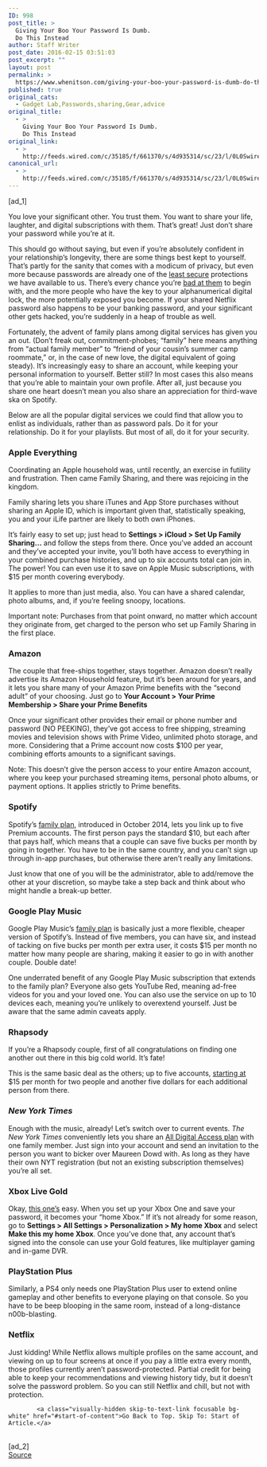 ```yaml
---
ID: 998
post_title: >
  Giving Your Boo Your Password Is Dumb.
  Do This Instead
author: Staff Writer
post_date: 2016-02-15 03:51:03
post_excerpt: ""
layout: post
permalink: >
  https://www.whenitson.com/giving-your-boo-your-password-is-dumb-do-this-instead/
published: true
original_cats:
  - Gadget Lab,Passwords,sharing,Gear,advice
original_title:
  - >
    Giving Your Boo Your Password Is Dumb.
    Do This Instead
original_link:
  - >
    http://feeds.wired.com/c/35185/f/661370/s/4d935314/sc/23/l/0L0Swired0N0C20A160C0A20Cgiving0Eyour0Eboo0Eyour0Epassword0Eis0Edumb0Edo0Ethis0Einstead0C/story01.htm
canonical_url:
  - >
    http://feeds.wired.com/c/35185/f/661370/s/4d935314/sc/23/l/0L0Swired0N0C20A160C0A20Cgiving0Eyour0Eboo0Eyour0Epassword0Eis0Edumb0Edo0Ethis0Einstead0C/story01.htm
---
```

 [ad_1]
<br><div id=""><p>You love your significant other. You trust them. You want to share your life, laughter, and digital subscriptions with them. That’s great! Just don’t share your password while you’re at it. </p>
<p>This should go without saying, but even if you’re absolutely confident in your relationship’s longevity, there are some things best kept to yourself. That’s partly for the sanity that comes with a modicum of privacy, but even more because passwords are already one of the <a href="http://www.wired.com/2012/11/ff-mat-honan-password-hacker/" target="_blank">least secure</a>  protections we have available to us. There’s every chance you’re <a href="http://www.wired.com/2016/01/worst-passwords-list/" target="_blank">bad at them</a> to begin with, and the more people who have the key to your alphanumerical digital lock, the more potentially exposed you become. If your shared Netflix password also happens to be your banking password, and your significant other gets hacked, you’re suddenly in a heap of trouble as well. </p>
<p>Fortunately, the advent of family plans among digital services has given you an out. (Don’t freak out, commitment-phobes; “family” here means anything from “actual family member” to “friend of your cousin’s summer camp roommate,” or, in the case of new love, the digital equivalent of going steady). It’s increasingly easy to share an account, while keeping your personal information to yourself. Better still? In most cases this also means that you’re able to maintain your own profile. After all, just because you share one heart doesn’t mean you also share an appreciation for third-wave ska on Spotify. </p>
<p>Below are all the popular digital services we could find that allow you to enlist as individuals, rather than as password pals.  Do it for your relationship. Do it for your playlists. But most of all, do it for your security.</p>
<h3>Apple Everything</h3>
<p>Coordinating an Apple household was, until recently, an exercise in futility and frustration. Then came Family Sharing, and there was rejoicing in the kingdom.</p>
<p>Family sharing lets you share iTunes and App Store purchases without sharing an Apple ID, which is important given that, statistically speaking, you and your iLife partner are likely to both own iPhones.</p>
<p>It’s fairly easy to set up; just head to <b>Settings &gt; iCloud &gt; Set Up Family Sharing…</b> and follow the steps from there. Once you’ve added an account and they’ve accepted your invite, you’ll both have access to everything in your combined purchase histories, and up to six accounts total can join in. The power! You can even use it to save on Apple Music subscriptions, with $15 per month covering everybody. </p>
<p>It applies to more than just media, also. You can have a shared calendar, photo albums, and, if you’re feeling snoopy, locations. </p>
<p>Important note: Purchases from that point onward, no matter which account they originate from, get charged to the person who set up Family Sharing in the first place.</p>
<h3>Amazon</h3>
<p>The couple that free-ships together, stays together. Amazon doesn’t really advertise its Amazon Household feature, but it’s been around for years, and it lets you share many of your Amazon Prime benefits with the “second adult” of your choosing. Just go to <b>Your Account &gt; Your Prime Membership &gt; Share your Prime Benefits</b></p>
<p>Once your significant other provides their email or phone number and password (NO PEEKING), they’ve got access to free shipping, streaming movies and television shows with Prime Video, unlimited photo storage, and more. Considering that a Prime account now costs $100 per year, combining efforts amounts to a significant savings. </p>
<p>Note: This doesn’t give the person access to your entire Amazon account, where you keep your purchased streaming items, personal photo albums, or payment options. It applies strictly to Prime benefits.</p>
<h3>Spotify</h3>
<p>Spotify’s <a href="http://www.spotify.com/family" target="_blank">family plan</a>, introduced in October 2014, lets you link up to five Premium accounts. The first person pays the standard $10, but each after that pays half, which means that a couple can save five bucks per month by going in together. You have to be in the same country, and you can’t sign up through in-app purchases, but otherwise there aren’t really any limitations.</p>
<p>Just know that one of you will be the administrator, able to add/remove the other at your discretion, so maybe take a step back and think about who might handle a break-up better.</p>
<h3>Google Play Music</h3>
<p>Google Play Music’s <a href="https://support.google.com/googleplay/answer/6317786?hl=en" target="_blank">family plan</a>  is basically just a more flexible, cheaper version of Spotify’s. Instead of five members, you can have six, and instead of tacking on five bucks per month per extra  user, it costs $15 per month no matter how many people are sharing, making it easier to go in with another couple. Double date!</p>
<p>One underrated benefit of any Google Play Music subscription that extends to the family plan? Everyone also gets YouTube Red, meaning ad-free videos for you and your loved one. You can also use the service on up to 10 devices each, meaning you’re unlikely to overextend yourself. Just be aware that the same admin caveats apply.</p>
<h3>Rhapsody</h3>
<p>If you’re a Rhapsody couple, first of all congratulations on finding one another out there in this big cold world. It’s fate!</p>
<p>This is the same basic deal as the others; up to five accounts, <a href="http://www.rhapsody.com/family" target="_blank">starting at</a> $15 per month for two people and another five dollars for each additional person from there.</p>
<h3><em>New York Times</em></h3>
<p>Enough with the music, already! Let’s switch over to current events. <em>The New York Times</em> conveniently lets you  share an <a href="http://www.nytimes.com/content/help/account/purchases/shared/sharedsub.html" target="_blank">All Digital Access plan</a> with one family member. Just sign into your account and send an invitation to the person you want to bicker over Maureen Dowd with. As long as they have their own NYT registration (but not an existing subscription themselves) you’re all set.</p>
<h3>Xbox Live Gold</h3>
<p>Okay, <a href="https://support.xbox.com/en-US/xbox-one/games/my-home-xbox" target="_blank">this one’s</a> easy. When you set up your Xbox One and save your password, it becomes your “home Xbox.” If it’s not already for some reason, go to <b>Settings &gt; All Settings &gt; Personalization &gt; My home Xbox</b> and select <b>Make this my home Xbox</b>. Once you’ve done that, any account that’s signed into the console can use your Gold features, like multiplayer gaming and in-game DVR.</p>
<h3>PlayStation Plus</h3>
<p>Similarly, a PS4 only needs one PlayStation Plus user to extend online gameplay and other benefits to everyone playing on that console. So you have to be beep blooping in the same room, instead of a long-distance n00b-blasting. </p>
<h3>Netflix</h3>
<p>Just kidding! While Netflix allows multiple profiles on the same account, and viewing on up to four screens at once if you pay a little extra every month, those profiles currently aren’t password-protected. Partial credit for being able to keep your recommendations and viewing history tidy, but it doesn’t solve the password problem. So you can still Netflix and chill, but not with protection.</p>

			<a class="visually-hidden skip-to-text-link focusable bg-white" href="#start-of-content">Go Back to Top. Skip To: Start of Article.</a>

			
</div>
<br>[ad_2]
<br><a href="http://feeds.wired.com/c/35185/f/661370/s/4d935314/sc/23/l/0L0Swired0N0C20A160C0A20Cgiving0Eyour0Eboo0Eyour0Epassword0Eis0Edumb0Edo0Ethis0Einstead0C/story01.htm">Source </a>